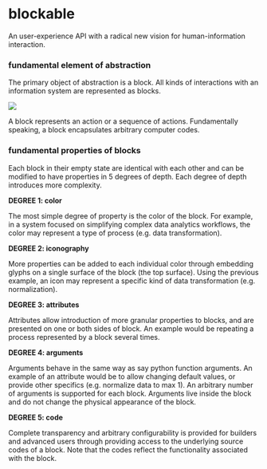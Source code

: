# blockable
An user-experience API with a radical new vision for human-information interaction. 

### fundamental element of abstraction
The primary object of abstraction is a block. All kinds of interactions with an information system are represented as blocks.

<img src=https://i.ibb.co/DrL7znQ/Screen-Shot-2019-01-30-at-3-45-35-PM.png>

A block represents an action or a sequence of actions. Fundamentally speaking, a block encapsulates arbitrary computer codes. 

### fundamental properties of blocks

Each block in their empty state are identical with each other and can be modified to have properties in 5 degrees of depth. Each degree of depth introduces more complexity. 

**DEGREE 1: color**

The most simple degree of property is the color of the block. For example, in a system focused on simplifying complex data analytics workflows, the color may represent a type of process (e.g. data transformation). 

**DEGREE 2: iconography**

More properties can be added to each individual color through embedding glyphs on a single surface of the block (the top surface). Using the previous example, an icon may represent a specific kind of data transformation (e.g. normalization). 

**DEGREE 3: attributes**

Attributes allow introduction of more granular properties to blocks, and are presented on one or both sides of block. An example would be repeating a process represented by a block several times. 

**DEGREE 4: arguments**

Arguments behave in the same way as say python function arguments. An example of an attribute would be to allow changing default values, or provide other specifics (e.g. normalize data to max 1). An arbitrary number of arguments is supported for each block. Arguments live inside the block and do not change the physical appearance of the block.

**DEGREE 5: code**

Complete transparency and arbitrary configurability is provided for builders and advanced users through providing access to the underlying source codes of a block. Note that the codes reflect the functionality associated with the block.

